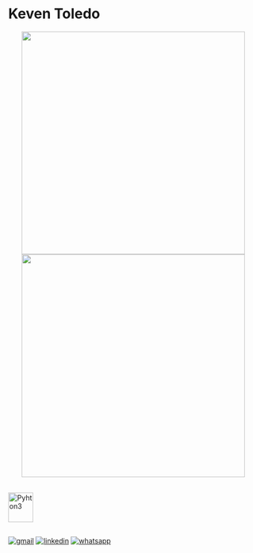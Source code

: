 <h1>Keven Toledo</h1>

<p align="center">
	<img width="450em" src="https://github-readme-stats.vercel.app/api?username=Keven-Toledo&show_icons=true&theme=algolia" />
	<img width="450em" src="https://github-readme-stats.vercel.app/api/top-langs/?username=Keven-Toledo&layout=compact&custom_title=Most used languages by Keven&langs_count=10&include_all_commits=true&hide_progress=true&hide_border=flase&theme=algolia=">
</p> 

<div style="display: inline_block"><br/>
  <img align="center" alt="Pyhton3" height="60" width="50" src="https://cdn.jsdelivr.net/gh/devicons/devicon/icons/python/python-original.svg" />
</div>

##

[![gmail](https://img.shields.io/badge/Gmail-D14836?style=for-the-badge&logo=gmail&logoColor=white)](mailto:keventoledo08@gmail.com)
[![linkedin](https://img.shields.io/badge/LinkedIn-0077B5?style=for-the-badge&logo=linkedin&logoColor=white)](https://www.linkedin.com/in/keven-toledo/)
[![whatsapp](https://img.shields.io/badge/WhatsApp-25D366?style=for-the-badge&logo=whatsapp&logoColor=white)](https://api.whatsapp.com/send?phone=5521985639744)
